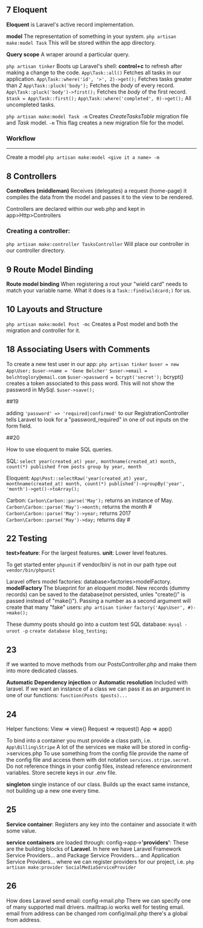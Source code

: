 ## 7 Eloquent

**Eloquent** is Laravel's active record implementation.

**model** The representation of something in your system.
`php artisan make:model Task` This will be stored within the app directory.

**Query scope** A wraper around a particular query.

`php artisan tinker` Boots up Laravel's shell:
**control+c** to refresh after making a change to the code.
  `App\Task::all()` Fetches all tasks in our application.
  `App\Task::where('id', '>', 2)->get();` Fetches tasks greater than _2_
  `App\Task::pluck('body');` Fetches the _body_ of every record.
  `App\Task::pluck('body')->first();` Fetches the _body_ of the first record.
  `$task = App\Task::first();`
  `App\Task::where('completed', 0)->get();` All uncompleted tasks.

`php artisan make:model Task -m` Creates _CreateTasksTable_ migration file and _Task_ model.  `-m` This flag creates a new migration file for the model.

### Workflow
---------------
Create a model `php artisan make:model <give it a name> -m`

## 8 Controllers

**Controllers (middleman)** Receives (delegates) a request (home-page) it compiles the data from the model and passes it to the view to be rendered.

Controllers are declared within our web.php and kept in app>Http>Controllers

### Creating a controller:
`php artisan make:controller TasksController` Will place our controller in our controller directory.

## 9 Route Model Binding

**Route model binding** When registering a rout your "wield card" needs to match your variable name.  What it does is a `Task::find(wildcard;)` for us.

## 10 Layouts and Structure

`php artisan make:model Post -mc` Creates a Post model and both the migration and controller for it.

## 18 Associating Users with Comments

To create a new test user in our app:
`php artisan tinker`
`$user = new App\User;`
`$user->name = 'Gene Belcher'`
`$user->email = belchtoglory@email.com`
`$user->password = bcrypt('secret');` bcrypt() creates a token associated to this pass word.  This will not show the password in MySql.
`$user->save();`

##19

adding  `'password' => 'required|confirmed'` to our RegistrationController tells Laravel to look for a "password_required" in one of out inputs on the form field.

##20

How to use eloquent to make SQL queries.

SQL:
`select
	year(created_at) year,
	monthname(created_at) month,
	count(*) published
from posts
group by year, month`

Eloquent:
`App\Post::selectRaw('year(created_at) year, monthname(created_at) month, count(*) published')->groupBy('year', 'month')->get()->toArray();`

Carbon:
`Carbon\Carbon::parse('May');` returns an instance of May.
`Carbon\Carbon::parse('May')->month;` returns the month #
`Carbon\Carbon::parse('May')->year;` returns 2017
`Carbon\Carbon::parse('May')->day;` returns day #

## 22 Testing
**test>feature**: For the largest features.
**unit**: Lower level features.

To get started enter `phpunit` if vendor/bin/ is not in our path type out `vendor/bin/phpunit`

Laravel offers model factories: database>factories>modelFactory.
**modelFactory** The blueprint for an eloquent model.  New records (dummy records) can be saved to the database(not persisted, unles "create()" is passed instead of "make()").  Passing a number as a second argument will create that many "fake" users:
`php artisan tinker`
`factory('App\User', #)->make();`

These dummy posts should go into a custom test SQL database:
`mysql -uroot -p`
`create database blog_testing;`

## 23
If we wanted to move methods from our PostsController.php and make them into more dedicated classes.

**Automatic Dependency injection** or **Automatic resolution** Included with laravel.  If we want an instance of a class we can pass it as an argument in one of our functions:
`function(Posts $posts)...`

## 24
Helper functions:
View => view()
Request => request()
App => app()

To bind into a container you must provide a class path, i.e. `App\Billing\Stripe`
A lot of the services we make will be stored in config->services.php
To use something from the config file provide the name of the config file and access them with dot notation `services.stripe.secret`.
Do not reference things in your config files, instead reference environment variables.  Store secrete keys in our .env file.

**singleton** single instance of our class.  Builds up the exact same instance, not building up a new one every time.

## 25
**Service container**: Registers any key into the container and associate it with some value.

**service containers** are loaded through: config->app->**'providers'**:
These are the building blocks of **Laravel**.  In here we have Laravel Framework Service Providers... and Package Service Providers... and Application Service Providers... where we can register providers for our project, i.e. `php artisan make:provider SocialMediaServiceProvider`

## 26
How does Laravel send email:
config->mail.php There we can specify one of many supported mail drivers.
mailtrap.io works well for testing email.
email from address can be changed rom config/mail.php there's a global from address.
